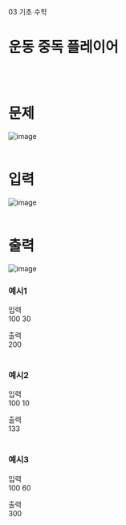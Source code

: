 03 기초 수학
# 운동 중독 플레이어
<br>
<br>

# 문제
![image](https://github.com/user-attachments/assets/4634cc67-4640-4446-9825-33995b1c0841)  
<br>

# 입력
![image](https://github.com/user-attachments/assets/0a43f1f4-c81d-4093-83f0-8d5d805a0c8f)  
<br>

# 출력
![image](https://github.com/user-attachments/assets/9cbe4d2b-846b-445f-9fdc-d34a1bef556e)
<br>

### 예시1  
입력  
100 30  

출력  
200  
<br>

### 예시2
입력  
100 10  

출력  
133  
<br>

### 예시3
입력  
100 60  

출력  
300  
<br>
